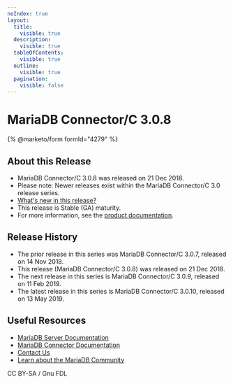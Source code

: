 ```yaml
---
noIndex: true
layout:
  title:
    visible: true
  description:
    visible: true
  tableOfContents:
    visible: true
  outline:
    visible: true
  pagination:
    visible: false
---
```


# MariaDB Connector/C 3.0.8

{% @marketo/form formId="4279" %}

## About this Release

* MariaDB Connector/C 3.0.8 was released on 21 Dec 2018.
* Please note: Newer releases exist within the MariaDB Connector/C 3.0 release series.
* [What's new in this release?](https://app.gitbook.com/s/aEnK0ZXmUbJzqQrTjFyb/connectors/c/mariadb-connector-c-30-release-notes/mariadb-connector-c-308-release-notes)
* This release is Stable (GA) maturity.
* For more information, see the [product documentation](https://app.gitbook.com/s/CjGYMsT2MVP4nd3IyW2L/mariadb-connector-c/).

## Release History

* The prior release in this series was MariaDB Connector/C 3.0.7, released on 14 Nov 2018.
* This release (MariaDB Connector/C 3.0.8) was released on 21 Dec 2018.
* The next release in this series is MariaDB Connector/C 3.0.9, released on 11 Feb 2019.
* The latest release in this series is MariaDB Connector/C 3.0.10, released on 13 May 2019.

## Useful Resources

* [MariaDB Server Documentation](https://app.gitbook.com/s/SsmexDFPv2xG2OTyO5yV/)
* [MariaDB Connector Documentation](https://app.gitbook.com/s/aEnK0ZXmUbJzqQrTjFyb/connectors/)
* [Contact Us](https://app.gitbook.com/s/WCInJQ9cmGjq1lsTG91E/about/contact-us/)
* [Learn about the MariaDB Community](https://app.gitbook.com/s/WCInJQ9cmGjq1lsTG91E/community/)

CC BY-SA / Gnu FDL

